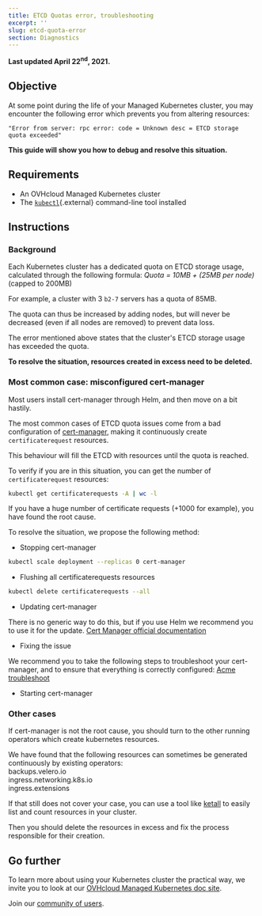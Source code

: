 ```yaml
---
title: ETCD Quotas error, troubleshooting
excerpt: ''
slug: etcd-quota-error
section: Diagnostics
---
```


**Last updated April 22<sup>nd</sup>, 2021.**

## Objective

At some point during the life of your Managed Kubernetes cluster, you may encounter the following error which prevents you from altering resources:

```log
"Error from server: rpc error: code = Unknown desc = ETCD storage quota exceeded"
```

**This guide will show you how to debug and resolve this situation.**

## Requirements

- An OVHcloud Managed Kubernetes cluster
- The [`kubectl`](https://kubernetes.io/docs/reference/kubectl/overview/){.external} command-line tool installed

## Instructions

### Background

Each Kubernetes cluster has a dedicated quota on ETCD storage usage, calculated through the following formula:
*Quota = 10MB + (25MB per node)* (capped to 200MB)

For example, a cluster with 3 `b2-7` servers has a quota of 85MB.

The quota can thus be increased by adding nodes, but will never be decreased (even if all nodes are removed) to prevent data loss.

The error mentioned above states that the cluster's ETCD storage usage has exceeded the quota.

**To resolve the situation, resources created in excess need to be deleted.**

### Most common case: misconfigured cert-manager

Most users install cert-manager through Helm, and then move on a bit hastily.

The most common cases of ETCD quota issues come from a bad configuration of [cert-manager](https://cert-manager.io/docs/), making it continuously create `certificaterequest` resources.

This behaviour will fill the ETCD with resources until the quota is reached.

To verify if you are in this situation, you can get the number of `certificaterequest` resources:

```bash
kubectl get certificaterequests -A | wc -l
```

If you have a huge number of certificate requests (+1000 for example), you have found the root cause.

To resolve the situation, we propose the following method:

- Stopping cert-manager

```bash
kubectl scale deployment --replicas 0 cert-manager
```

- Flushing all certificaterequests resources

```bash
kubectl delete certificaterequests --all
```

- Updating cert-manager

There is no generic way to do this, but if you use Helm we recommend you to use it for the update.
[Cert Manager official documentation](https://cert-manager.io/docs/installation/kubernetes/)

- Fixing the issue

We recommend you to take the following steps to troubleshoot your cert-manager, and to ensure that everything is correctly configured:
[Acme troubleshoot](https://cert-manager.io/docs/faq/acme/)

- Starting cert-manager

### Other cases

If cert-manager is not the root cause, you should turn to the other running operators which create kubernetes resources.

We have found that the following resources can sometimes be generated continuously by existing operators:
<br>backups.velero.io
<br>ingress.networking.k8s.io
<br>ingress.extensions

If that still does not cover your case, you can use a tool like [ketall](https://github.com/corneliusweig/ketall) to easily list and count resources in your cluster.

Then you should delete the resources in excess and fix the process responsible for their creation.

## Go further

To learn more about using your Kubernetes cluster the practical way, we invite you to look at our [OVHcloud Managed Kubernetes doc site](../).

Join our [community of users](https://community.ovh.com/en/).
